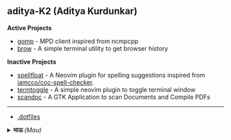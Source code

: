 ## aditya-K2 (Aditya Kurdunkar)


**Active Projects**

- [gomp](https://github.com/aditya-K2/gomp) - MPD client inspired from ncmpcpp
- [brow](https://github.com/aditya-K2/brow) - A simple terminal utility to get browser history

**Inactive Projects**

- [spellfloat](https://github.com/aditya-K2/spellfloat) - A Neovim plugin for spelling suggestions inspired from [iamcco/coc-spell-checker](https://github.com/iamcco/coc-spell-checker).
- [termtoggle](https://github.com/aditya-K2/termtoggle.nvim) - A simple neovim plugin to toggle terminal window
- [scandoc](https://github.com/aditya-K2/scandoc) - A GTK Application to scan Documents and Compile PDFs

----

- [.dotfiles](https://github.com/aditya-K2/dot)

<details>
    <summary><b>माऊ </b><i>(Mau)</i></summary>
    <img src="static/mau.jpeg" alt="mau" width="300"/>
</details>

